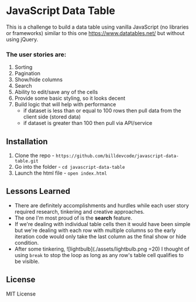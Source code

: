 # JavaScript Data Table

This is a challenge to build a data table using vanilla JavaScript (no libraries or frameworks) similar to this one https://www.datatables.net/ but without using jQuery.

### The user stories are:
1. Sorting
2. Pagination
3. Show/hide columns
4. Search
5. Ability to edit/save any of the cells
6. Provide some basic styling, so it looks decent
7. Build logic that will help with performance
    - if dataset is less than or equal to 100 rows then pull data from the client side (stored data)
    - if dataset is greater than 100 then pull via API/service

## Installation

1. Clone the repo - `https://github.com/billdevcode/javascript-data-table.git`
2. Go into the folder - `cd javascript-data-table`
3. Launch the html file - `open index.html`

## Lessons Learned

- There are definitely accomplishments and hurdles while each user story required research, tinkering and creative approaches.
- The one I'm most proud of is the **search** feature.
- If we're dealing with individual table cells then it would have been simple but we're dealing with each row with multiple columns so the early iteration code would only take the last column as the final show or hide condition.
- After some tinkering, ![lightbulb](./assets/lightbulb.png =20) I thought of using `break` to stop the loop as long as any row's table cell qualifies to be visible.

## License

MIT License
